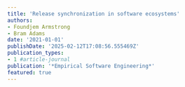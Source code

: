 ```yaml
---
title: 'Release synchronization in software ecosystems'
authors:
- Foundjem Armstrong
- Bram Adams
date: '2021-01-01'
publishDate: '2025-02-12T17:08:56.555469Z'
publication_types:
- 1 #article-journal
publication: '*Empirical Software Engineering*'
featured: true
---
```

